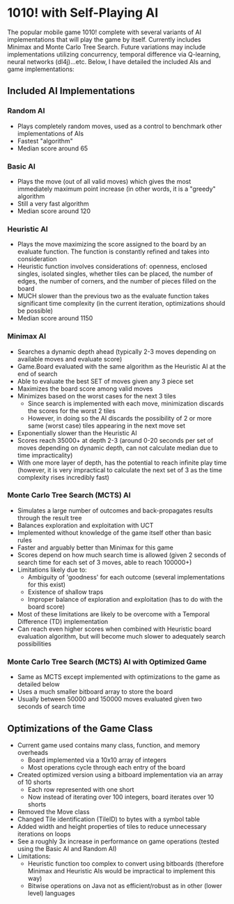 # 1010! with Self-Playing AI
The popular mobile game 1010! complete with several variants of AI implementations that will play the game by itself. Currently includes Minimax and Monte Carlo Tree Search. Future variations may include implementations utilizing concurrency, temporal difference via Q-learning, neural networks (dl4j)...etc. Below, I have detailed the included AIs and game implementations:

## Included AI Implementations
### Random AI
* Plays completely random moves, used as a control to benchmark other implementations of AIs
* Fastest "algorithm"
* Median score around 65

### Basic AI
* Plays the move (out of all valid moves) which gives the most immediately maximum point increase (in other words, it is a "greedy" algorithm
* Still a very fast algorithm
* Median score around 120

### Heuristic AI
* Plays the move maximizing the score assigned to the board by an evaluate function. The function is constantly refined and takes into consideration
* Heuristic function involves considerations of: openness, enclosed singles, isolated singles, whether tiles can be placed, the number of edges, the number of corners, and the number of pieces filled on the board
* MUCH slower than the previous two as the evaluate function takes significant time complexity (in the current iteration, optimizations should be possible)
* Median score around 1150

### Minimax AI
* Searches a dynamic depth ahead (typically 2-3 moves depending on available moves and evaluate score)
* Game.Board evaluated with the same algorithm as the Heuristic AI at the end of search
* Able to evaluate the best SET of moves given any 3 piece set
* Maximizes the board score among valid moves
* Minimizes based on the worst cases for the next 3 tiles
    - Since search is implemented with each move, minimization discards the scores for the worst 2 tiles
    - However, in doing so the AI discards the possibility of 2 or more same (worst case) tiles appearing in the next move set
* Exponentially slower than the Heuristic AI
* Scores reach 35000+ at depth 2-3 (around 0-20 seconds per set of moves depending on dynamic depth, can not calculate median due to time impracticality)
* With one more layer of depth, has the potential to reach infinite play time (however, it is very impractical to calculate the next set of 3 as the time complexity rises incredibly fast)

### Monte Carlo Tree Search (MCTS) AI
* Simulates a large number of outcomes and back-propagates results through the result tree
* Balances exploration and exploitation with UCT
* Implemented without knowledge of the game itself other than basic rules
* Faster and arguably better than Minimax for this game
* Scores depend on how much search time is allowed (given 2 seconds of search time for each set of 3 moves, able to reach 100000+)
* Limitations likely due to:
  - Ambiguity of 'goodness' for each outcome (several implementations for this exist)
  - Existence of shallow traps
  - Improper balance of exploration and exploitation (has to do with the board score)
* Most of these limitations are likely to be overcome with a Temporal Difference (TD) implementation
* Can reach even higher scores when combined with Heuristic board evaluation algorithm, but will become much slower to adequately search possibilities

### Monte Carlo Tree Search (MCTS) AI with Optimized Game
* Same as MCTS except implemented with optimizations to the game as detailed below
* Uses a much smaller bitboard array to store the board
* Usually between 50000 and 150000 moves evaluated given two seconds of search time

## Optimizations of the Game Class
* Current game used contains many class, function, and memory overheads
  - Board implemented via a 10x10 array of integers
  - Most operations cycle through each entry of the board
* Created optimized version using a bitboard implementation via an array of 10 shorts
  - Each row represented with one short
  - Now instead of iterating over 100 integers, board iterates over 10 shorts
* Removed the Move class
* Changed Tile identification (TileID) to bytes with a symbol table
* Added width and height properties of tiles to reduce unnecessary iterations on loops
* See a roughly 3x increase in performance on game operations (tested using the Basic AI and Random AI)
* Limitations: 
  - Heuristic function too complex to convert using bitboards (therefore Minimax and Heuristic AIs would be impractical to implement this way)
  - Bitwise operations on Java not as efficient/robust as in other (lower level) languages
